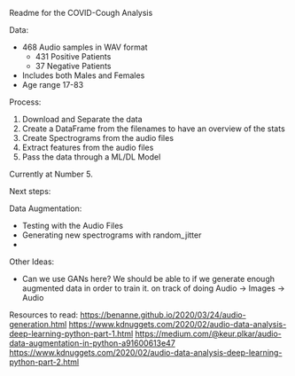 Readme for the COVID-Cough Analysis

Data:
 
- 468 Audio samples in WAV format 
  - 431 Positive Patients 
  - 37 Negative Patients 
- Includes both Males and Females 
- Age range 17-83

Process: 
1. Download and Separate the data
2. Create a DataFrame from the filenames to have an overview of the stats 
3. Create Spectrograms from the audio files 
4. Extract features from the audio files
5. Pass the data through a ML/DL Model 

Currently at Number 5. 

Next steps: 

Data Augmentation: 
- Testing with the Audio Files 
- Generating new spectrograms with random_jitter 
- 

Other Ideas: 
- Can we use GANs here? We should be able to if we generate enough augmented data in order to train it. on track of doing Audio -> Images -> Audio 



Resources to read: 
https://benanne.github.io/2020/03/24/audio-generation.html
https://www.kdnuggets.com/2020/02/audio-data-analysis-deep-learning-python-part-1.html
https://medium.com/@keur.plkar/audio-data-augmentation-in-python-a91600613e47
https://www.kdnuggets.com/2020/02/audio-data-analysis-deep-learning-python-part-2.html





